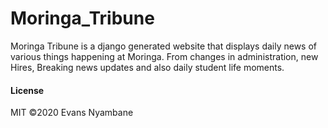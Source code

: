 # Moringa_Tribune
Moringa Tribune is a django generated website that displays daily news of various things happening at Moringa. From changes in administration, new Hires, Breaking news updates and also daily student life moments.

#### License
MIT
&copy;2020 Evans Nyambane
